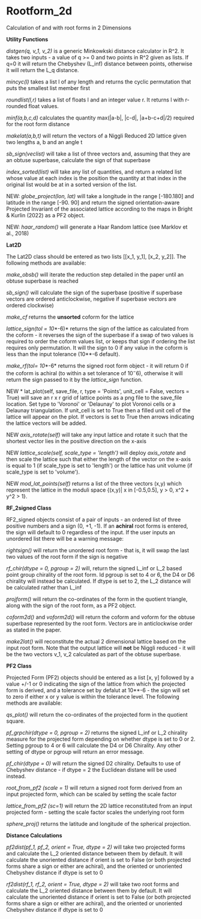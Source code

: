 # Rootform_2d
Calculation of and with root forms in 2 Dimensions


**Utility Functions**

*distgen(q, v_1, v_2)* is a generic Minkowkski distance calculator in R^2. It takes two inputs - a value of q >= 0 and two points in R^2 given as lists. If q=0 it will return the Chebyshev (L_inf) distance between points, otherwise it will return the L_q distance. 

*mincyc(l)* takes a list l of any length and returns the cyclic permutation that puts the smallest list member first

*roundlist(l,r)* takes a list of floats l and an integer value r. It returns l with r-rounded float values. 

*minf(a,b,c,d)* calculates the quantity max(|a-b|, |c-d|, |a+b-c+d|/2) required for the root form distance

*makelat(a,b,t)* will return the vectors of a Niggli Reduced 2D lattice given two lengths a, b and an angle t

*sb_sign(veclist)* will take a list of three vectors and, assuming that they are an obtuse superbase, calculate the sign of that superbase

*index_sorted(list)* will take any list of quantities, and return a related list whose value at each index is the position the quantity at that index in the original list would be at in a sorted version of the list. 

NEW: *globe_project(lon, lat)* will take a longitude in the range [-180.180] and latitude in the range [-90. 90] and return the signed orientation-aware Projected Invariant of the associated lattice according to the maps in Bright & Kurlin (2022) as a PF2 object. 

NEW: *haar_random()* will generate a Haar Random lattice (see Marklov et al., 2018)

**Lat2D**

The Lat2D class should be entered as two lists [[x_1, y_1], [x_2, y_2]]. The following methods are available:

*make_obsb()* will iterate the reduction step detailed in the paper until an obtuse superbase is reached

*sb_sign()* will calculate the sign of the superbase (positive if superbase vectors are ordered anticlockwise, negative if superbase vectors are ordered clockwise)

*make_cf* returns the **unsorted** coform for the lattice

*lattice_sign(tol = 10**-6)* returns the sign of the lattice as calculated from the coform - it reverses the sign of the superbase if a swap of two values is required to order the coform values list, or keeps that sign if ordering the list requires only permutation. It will the sign to 0 if any value in the coform is less than the input tolerance (10**-6 default). 

*make_rf(tol= 10**-6* returns the signed root form object - it will return 0 if the coform is achiral (to within a set tolerance of $10^-6$), otherwise it will return the sign passed to it by the *lattice_sign* function. 

NEW * lat_plot(self, save_file, r, type = 'Points', unit_cell = False, vectors = True) will save an r x r grid of lattice points as a png file to the save_file location. Set type to 'Voronoi' or 'Delaunay' to plot Voronoi cells or a Delaunay triangulation. If unit_cell is set to True then a filled unit cell of the lattice will appear on the plot. If vectors is set to True then arrows indicating the lattice vectors will be added.

NEW *axis_rotate(self)* will take any input lattice and rotate it such that the shortest vector lies in the positive direction on the x-axis

NEW *lattice_scale(self, scale_type = 'length')* will deploy *axis_rotate* and then scale the lattice such that either the length of the vector on the x-axis is equal to 1 (if scale_type is set to 'length') or the lattice has unit volume (if scale_type is set to 'volume'). 

NEW *mod_lat_points(self)* returns a list of the three vectors (x,y) which represent the lattice in the moduli space {(x,y)| x in [-0.5,0.5], y > 0, x^2 + y^2 > 1}. 

**RF_2signed Class**

RF2_signed objects consist of a pair of inputs - an ordered list of three positive numbers and a sign (0, +1, -1). If an **achiral** root forms is entered, the sign will default to 0 regardless of the input. If the user inputs an unordered list there will be a warning message:

*rightsign()* will return the unordered root form - that is, it will swap the last two values of the root form if the sign is negative

*rf_chir(dtype = 0, pgroup = 2)* will, return the signed L_inf or L_2 based point group chirality of the root form. Id pgroup is set to 4 or 6, the D4 or D6 chirality will instead be calculated. If dtype is set to 2, the L_2 distance will be calculated rather than L_inf

*projform()* will return the co-ordinates of the form in the quotient triangle, along with the sign of the root form, as a PF2 object. 

*coform2d()* and *voform2d()* will return the coform  and voform for the obtuse superbase represented by the root form. Vectors are in anticlockwise order as stated in the paper. 

*make2lat()* will reconstitute the actual 2 dimensional lattice based on the input root form. Note that the output lattice will **not** be Niggli reduced - it will be the two vectors v_1, v_2 calculated as part of the obtuse superbase. 

**PF2 Class**

Projected Form (PF2) objects should be entered  as a list [x, y] followed by a value +/-1 or 0 indicating the sign of the lattice from which the projected form is derived, and a tolerance set by defalut at 10**-6 - the sign will set to zero if either x or y value is within the tolerance level. The following methods are available:

*qs_plot()* will return the co-ordinates of the projected form in the quotient square. 

*pf_grpchir(dtype = 0, pgroup = 2)* returns the signed L_inf or L_2 chirality measure for the projected form depending on whether dtype is set to 0 or 2. Setting pgroup to 4 or 6 will calculate the D4 or D6 Chirality. Any other setting of dtype or pgroup will return an error message. 

*pf_chir(dtype = 0)* will return the signed D2 chirality. Defaults to use of Chebyshev distance - if dtype = 2 the Euclidean distane will be used instead. 

*root_from_pf2 (scale = 1)* will return a signed root form derived from an input projected form, which can be scaled by setting the scale factor

*lattice_from_pf2 (sc=1)* will return the 2D lattice reconstituted from an input projected form - setting the scale factor scales the underlying root form

*sphere_proj()* returns the latitude and longitude of the spherical projection. 

**Distance Calculations**

*pf2dist(pf_1, pf_2, orient = True, dtype = 2)* will take two projected forms and calculate the L_2 oriented distance between them by default. It will calculate the unoriented distance if orient is set to False (or both projected forms share a sign or either are achiral), and the oriented or unoriented Chebyshev distance if dtype is set to 0

*rf2dist(rf_1, rf_2, orient = True, dtype = 2)* will take two root forms and calculate the L_2 oriented distance between them by default. It will calculate the unoriented distance if orient is set to False (or both projected forms share a sign or either are achiral), and the oriented or unoriented Chebyshev distance if dtype is set to 0

